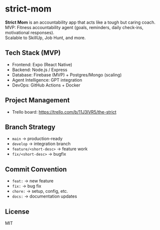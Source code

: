 # strict-mom

**Strict Mom** is an accountability app that acts like a tough but caring coach.  
MVP: Fitness accountability agent (goals, reminders, daily check-ins, motivational responses).  
Scalable to SkillUp, Job Hunt, and more.

## Tech Stack (MVP)
- Frontend: Expo (React Native)
- Backend: Node.js / Express 
- Database: Firebase (MVP) + Postgres/Mongo (scaling)
- Agent Intelligence: GPT integration 
- DevOps: GitHub Actions + Docker 

## Project Management
- Trello board: https://trello.com/b/11J3lVR5/the-strict

## Branch Strategy
- `main` → production-ready  
- `develop` → integration branch  
- `feature/<short-desc>` → feature work  
- `fix/<short-desc>` → bugfix  

## Commit Convention
- `feat:` → new feature  
- `fix:` → bug fix  
- `chore:` → setup, config, etc.  
- `docs:` → documentation updates  

## License
MIT
